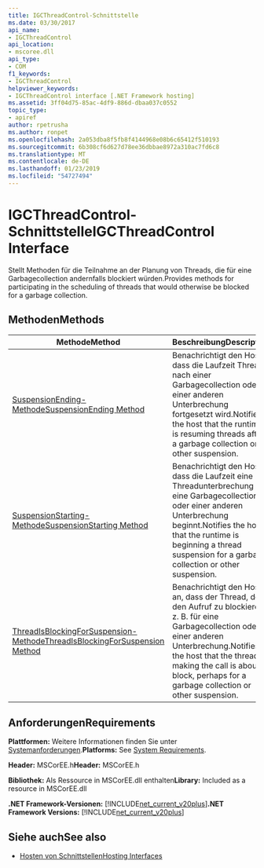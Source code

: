 ```yaml
---
title: IGCThreadControl-Schnittstelle
ms.date: 03/30/2017
api_name:
- IGCThreadControl
api_location:
- mscoree.dll
api_type:
- COM
f1_keywords:
- IGCThreadControl
helpviewer_keywords:
- IGCThreadControl interface [.NET Framework hosting]
ms.assetid: 3ff04d75-85ac-4df9-886d-dbaa037c0552
topic_type:
- apiref
author: rpetrusha
ms.author: ronpet
ms.openlocfilehash: 2a053dba8f5fb8f4144968e08b6c65412f510193
ms.sourcegitcommit: 6b308cf6d627d78ee36dbbae8972a310ac7fd6c8
ms.translationtype: MT
ms.contentlocale: de-DE
ms.lasthandoff: 01/23/2019
ms.locfileid: "54727494"
---
```

# <a name="igcthreadcontrol-interface"></a><span data-ttu-id="1ba7e-102">IGCThreadControl-Schnittstelle</span><span class="sxs-lookup"><span data-stu-id="1ba7e-102">IGCThreadControl Interface</span></span>
<span data-ttu-id="1ba7e-103">Stellt Methoden für die Teilnahme an der Planung von Threads, die für eine Garbagecollection andernfalls blockiert würden.</span><span class="sxs-lookup"><span data-stu-id="1ba7e-103">Provides methods for participating in the scheduling of threads that would otherwise be blocked for a garbage collection.</span></span>  
  
## <a name="methods"></a><span data-ttu-id="1ba7e-104">Methoden</span><span class="sxs-lookup"><span data-stu-id="1ba7e-104">Methods</span></span>  
  
|<span data-ttu-id="1ba7e-105">Methode</span><span class="sxs-lookup"><span data-stu-id="1ba7e-105">Method</span></span>|<span data-ttu-id="1ba7e-106">Beschreibung</span><span class="sxs-lookup"><span data-stu-id="1ba7e-106">Description</span></span>|  
|------------|-----------------|  
|[<span data-ttu-id="1ba7e-107">SuspensionEnding-Methode</span><span class="sxs-lookup"><span data-stu-id="1ba7e-107">SuspensionEnding Method</span></span>](../../../../docs/framework/unmanaged-api/hosting/igcthreadcontrol-suspensionending-method.md)|<span data-ttu-id="1ba7e-108">Benachrichtigt den Host, dass die Laufzeit Threads nach einer Garbagecollection oder einer anderen Unterbrechung fortgesetzt wird.</span><span class="sxs-lookup"><span data-stu-id="1ba7e-108">Notifies the host that the runtime is resuming threads after a garbage collection or other suspension.</span></span>|  
|[<span data-ttu-id="1ba7e-109">SuspensionStarting-Methode</span><span class="sxs-lookup"><span data-stu-id="1ba7e-109">SuspensionStarting Method</span></span>](../../../../docs/framework/unmanaged-api/hosting/igcthreadcontrol-suspensionstarting-method.md)|<span data-ttu-id="1ba7e-110">Benachrichtigt den Host, dass die Laufzeit eine Threadunterbrechung für eine Garbagecollection oder einer anderen Unterbrechung beginnt.</span><span class="sxs-lookup"><span data-stu-id="1ba7e-110">Notifies the host that the runtime is beginning a thread suspension for a garbage collection or other suspension.</span></span>|  
|[<span data-ttu-id="1ba7e-111">ThreadIsBlockingForSuspension-Methode</span><span class="sxs-lookup"><span data-stu-id="1ba7e-111">ThreadIsBlockingForSuspension Method</span></span>](../../../../docs/framework/unmanaged-api/hosting/igcthreadcontrol-threadisblockingforsuspension-method.md)|<span data-ttu-id="1ba7e-112">Benachrichtigt den Host an, dass der Thread, der den Aufruf zu blockieren, z. B. für eine Garbagecollection oder einer anderen Unterbrechung.</span><span class="sxs-lookup"><span data-stu-id="1ba7e-112">Notifies the host that the thread making the call is about to block, perhaps for a garbage collection or other suspension.</span></span>|  
  
## <a name="requirements"></a><span data-ttu-id="1ba7e-113">Anforderungen</span><span class="sxs-lookup"><span data-stu-id="1ba7e-113">Requirements</span></span>  
 <span data-ttu-id="1ba7e-114">**Plattformen:** Weitere Informationen finden Sie unter [Systemanforderungen](../../../../docs/framework/get-started/system-requirements.md).</span><span class="sxs-lookup"><span data-stu-id="1ba7e-114">**Platforms:** See [System Requirements](../../../../docs/framework/get-started/system-requirements.md).</span></span>  
  
 <span data-ttu-id="1ba7e-115">**Header:** MSCorEE.h</span><span class="sxs-lookup"><span data-stu-id="1ba7e-115">**Header:** MSCorEE.h</span></span>  
  
 <span data-ttu-id="1ba7e-116">**Bibliothek:** Als Ressource in MSCorEE.dll enthalten</span><span class="sxs-lookup"><span data-stu-id="1ba7e-116">**Library:** Included as a resource in MSCorEE.dll</span></span>  
  
 <span data-ttu-id="1ba7e-117">**.NET Framework-Versionen:** [!INCLUDE[net_current_v20plus](../../../../includes/net-current-v20plus-md.md)]</span><span class="sxs-lookup"><span data-stu-id="1ba7e-117">**.NET Framework Versions:** [!INCLUDE[net_current_v20plus](../../../../includes/net-current-v20plus-md.md)]</span></span>  
  
## <a name="see-also"></a><span data-ttu-id="1ba7e-118">Siehe auch</span><span class="sxs-lookup"><span data-stu-id="1ba7e-118">See also</span></span>
- [<span data-ttu-id="1ba7e-119">Hosten von Schnittstellen</span><span class="sxs-lookup"><span data-stu-id="1ba7e-119">Hosting Interfaces</span></span>](../../../../docs/framework/unmanaged-api/hosting/hosting-interfaces.md)
